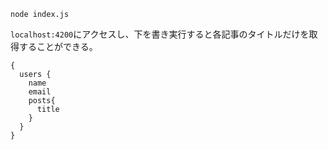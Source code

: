 ```
node index.js
```

`localhost:4200`にアクセスし、下を書き実行すると各記事のタイトルだけを取得することができる。

```
{
  users {
    name
    email
    posts{
      title
    }
  }
}
```